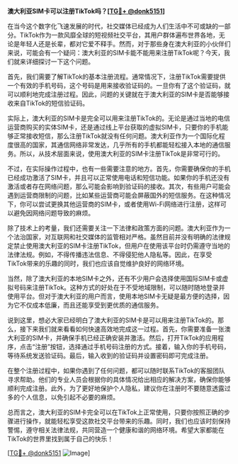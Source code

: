 **澳大利亚SIM卡可以注册TikTok吗？[[TG💪+ @donk5151](https://t.me/s/donk5151)]**

在当今这个数字化飞速发展的时代，社交媒体已经成为人们生活中不可或缺的一部分。TikTok作为一款风靡全球的短视频社交平台，其用户群体遍布世界各地，无论是年轻人还是长辈，都对它爱不释手。然而，对于那些身在澳大利亚的小伙伴们来说，可能会有一个疑问：澳大利亚的SIM卡能不能用来注册TikTok呢？今天，我们就来详细探讨一下这个问题。

首先，我们需要了解TikTok的基本注册流程。通常情况下，注册TikTok需要提供一个有效的手机号码，这个号码是用来接收验证码的。一旦你有了这个验证码，就可以顺利地完成注册过程。因此，问题的关键就在于澳大利亚的SIM卡是否能够接收来自TikTok的短信验证码。

实际上，澳大利亚的SIM卡是完全可以用来注册TikTok的。无论是通过当地的电信运营商购买的实体SIM卡，还是通过线上平台获取的虚拟SIM卡，只要你的手机能够正常接收短信，那么注册TikTok就没有任何问题。澳大利亚作为一个国际化程度很高的国家，其通信网络非常发达，几乎所有的手机都能轻松接入本地的通信服务。所以，从技术层面来说，使用澳大利亚的SIM卡注册TikTok是非常可行的。

不过，在实际操作过程中，也有一些需要注意的地方。首先，你需要确保你的手机已经成功激活了SIM卡，并且可以正常使用电话和短信功能。如果你的手机还没有激活或者存在网络问题，那么可能会影响到验证码的接收。其次，有些用户可能会遇到运营商限制的问题，比如某些运营商可能会屏蔽国外的短信服务。在这种情况下，你可以尝试更换其他运营商的SIM卡，或者使用Wi-Fi网络进行注册，这样可以避免因网络问题导致的麻烦。

除了技术上的考量，我们还需要关注一下法律和政策方面的问题。澳大利亚作为一个法治国家，对互联网和社交媒体的监管相对严格。虽然目前并没有明确的法律规定禁止使用澳大利亚的SIM卡注册TikTok，但用户在使用该平台时仍需遵守当地的法律法规。例如，不得传播违法信息、不得侵犯他人隐私等。因此，在享受TikTok带来的乐趣的同时，我们也应该自觉维护良好的网络环境。

当然，除了澳大利亚的本地SIM卡之外，还有不少用户会选择使用国际SIM卡或虚拟号码来注册TikTok。这种方式的好处在于不受地域限制，可以随时随地登录并使用平台。但对于澳大利亚的用户而言，使用本地SIM卡无疑是最方便的选择，因为它不仅成本低廉，而且还能享受到更优质的通信服务。

说到这里，想必大家已经明白了澳大利亚的SIM卡是可以用来注册TikTok的。那么，接下来我们就来看看如何快速高效地完成这一过程。首先，你需要准备一张澳大利亚的SIM卡，并确保手机已经正确安装并激活。然后，打开TikTok的应用程序，点击“注册”按钮，选择通过手机号码注册的方式。接着，输入你的手机号码，等待系统发送验证码。最后，输入收到的验证码并设置密码即可完成注册。

在整个注册过程中，如果你遇到了任何问题，都可以随时联系TikTok的客服团队寻求帮助。他们的专业人员会根据你的具体情况给出相应的解决方案，确保你能够顺利完成注册。此外，为了更好地保护个人隐私，建议你在注册时不要随意透露过多的个人信息，以免引起不必要的麻烦。

总而言之，澳大利亚的SIM卡完全可以在TikTok上正常使用，只要你按照正确的步骤进行操作，就能轻松享受这款社交平台带来的乐趣。同时，我们也应该时刻保持警惕，遵守相关法律法规，共同营造一个健康和谐的网络环境。希望大家都能在TikTok的世界里找到属于自己的快乐！

[[TG💪+ @donk5151](https://t.me/s/donk5151) ![Image](https://i.postimg.cc/rwNCRYN7/Snipaste-2025-04-30-17-27-05.png)]